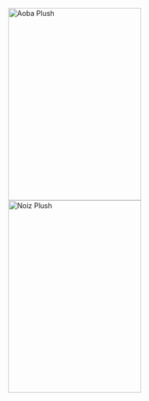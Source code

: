 <img src="https://files.catbox.moe/d2h7z2.png" alt="Aoba Plush" width="268" height="386"><img src="https://static.myfigurecollection.net/upload/items/2/128062-bfb35.jpg" alt="Noiz Plush" width="268" height="386">

<!--
**devilmaycry-3/devilmaycry-3** is a ✨ _special_ ✨ repository because its `README.md` (this file) appears on your GitHub profile.

Here are some ideas to get you started:

- 🔭 I’m currently working on ...
- 🌱 I’m currently learning ...
- 👯 I’m looking to collaborate on ...
- 🤔 I’m looking for help with ...
- 💬 Ask me about ...
- 📫 How to reach me: ...
- 😄 Pronouns: ...
- ⚡ Fun fact: ...
-->
